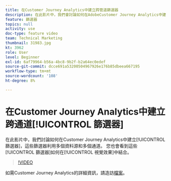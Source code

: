 ```yaml
---
title: 在Customer Journey Analytics中建立跨管道篩選器
description: 在此影片中，我們會討論如何在AdobeCustomer Journey Analytics中建立篩選器，以利用多個資料來源和多個管道。 您也會看到這些篩選器如何在視覺效果中結合。
feature: 篩選器
topics: null
activity: use
doc-type: feature video
team: Technical Marketing
thumbnail: 31983.jpg
kt: 3962
role: User
level: Beginner
exl-id: 6af79964-b56a-4bc8-9b2f-b2a64ec0edef
source-git-commit: dcce691a53200504967926e176b85dbeea667195
workflow-type: tm+mt
source-wordcount: '108'
ht-degree: 8%

---
```


# 在Customer Journey Analytics中建立跨通道[!UICONTROL 篩選器]

在此影片中，我們討論如何在Customer Journey Analytics中建立[!UICONTROL 篩選器]，這些篩選器利用多個資料源和多個通道。 您也會看到這些[!UICONTROL 篩選器]如何在[!UICONTROL 視覺效果]中結合。

>[!VIDEO](https://video.tv.adobe.com/v/31983/?quality=12)

如需Customer Journey Analytics的詳細資訊，請造訪[檔案](https://docs.adobe.com/content/help/zh-Hant/analytics-platform/using/cja-landing.html)。
